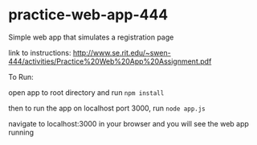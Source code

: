 # practice-web-app-444

Simple web app that simulates a registration page

link to instructions: http://www.se.rit.edu/~swen-444/activities/Practice%20Web%20App%20Assignment.pdf

To Run:

open app to root directory and run `npm install`

then to run the app on localhost port 3000, run `node app.js`

navigate to localhost:3000 in your browser and you will see the web app running